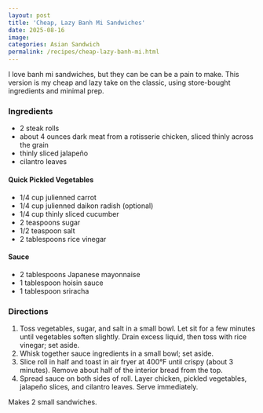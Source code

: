 ```yaml
---
layout: post
title: 'Cheap, Lazy Banh Mi Sandwiches'
date: 2025-08-16
image:
categories: Asian Sandwich
permalink: /recipes/cheap-lazy-banh-mi.html
---
```


I love banh mi sandwiches, but they can be can be a pain to make. This version is my cheap and lazy take on the classic, using store-bought ingredients and minimal prep.

### Ingredients

- 2 steak rolls
- about 4 ounces dark meat from a rotisserie chicken, sliced thinly across the grain
- thinly sliced jalapeño
- cilantro leaves

#### Quick Pickled Vegetables

- 1/4 cup julienned carrot
- 1/4 cup julienned daikon radish (optional)
- 1/4 cup thinly sliced cucumber
- 2 teaspoons sugar
- 1/2 teaspoon salt
- 2 tablespoons rice vinegar

#### Sauce

- 2 tablespoons Japanese mayonnaise
- 1 tablespoon hoisin sauce
- 1 tablespoon sriracha

### Directions

1. Toss vegetables, sugar, and salt in a small bowl. Let sit for a few minutes until vegetables soften slightly. Drain excess liquid, then toss with rice vinegar; set aside.
1. Whisk together sauce ingredients in a small bowl; set aside.
1. Slice roll in half and toast in air fryer at 400°F until crispy (about 3 minutes). Remove about half of the interior bread from the top.
1. Spread sauce on both sides of roll. Layer chicken, pickled vegetables, jalapeño slices, and cilantro leaves. Serve immediately.

Makes 2 small sandwiches.

